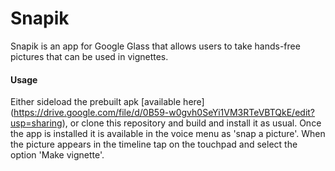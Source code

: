 Snapik
======

Snapik is an app for Google Glass that allows users to take hands-free pictures that can be used in vignettes.

#### Usage

Either sideload the prebuilt apk [available here] (https://drive.google.com/file/d/0B59-w0gvh0SeYi1VM3RTeVBTQkE/edit?usp=sharing), or clone this repository and build and install it as usual. Once the app is 
installed it is available in the voice menu as 'snap a picture'. When the picture appears in the timeline tap on the touchpad 
and select the option 'Make vignette'.
